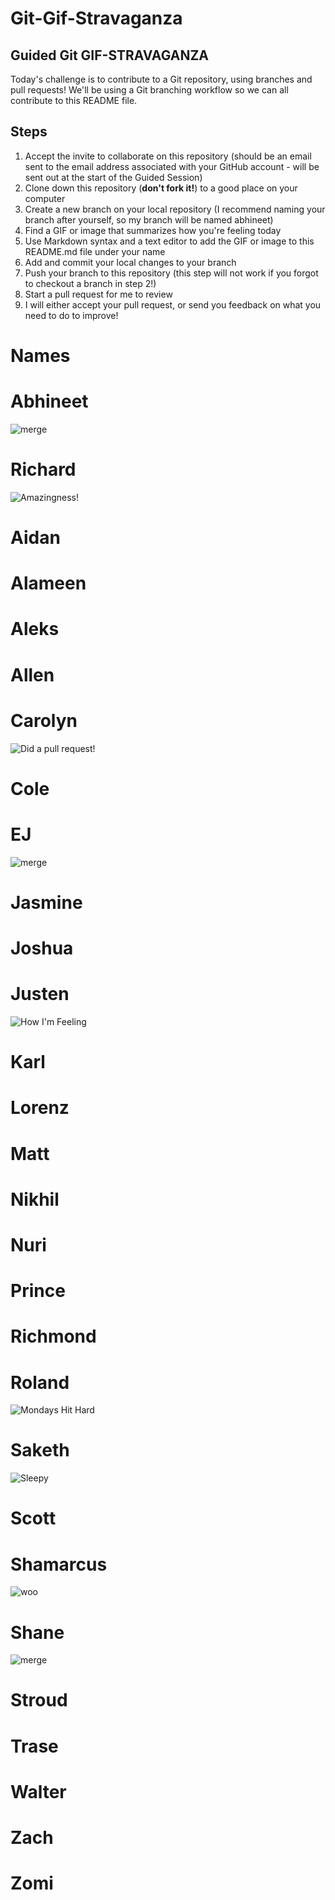 # Git-Gif-Stravaganza

## Guided Git GIF-STRAVAGANZA 
Today's challenge is to contribute to a Git repository, using branches and pull requests! We'll be using a Git branching workflow so we can all contribute to this README file.

## Steps
1. Accept the invite to collaborate on this repository (should be an email sent to the email address associated with your GitHub account - will be sent out at the start of the Guided Session)
2. Clone down this repository (**don't fork it!**) to a good place on your computer
3. Create a new branch on your local repository (I recommend naming your branch after yourself, so my branch will be named abhineet)
4. Find a GIF or image that summarizes how you're feeling today
5. Use Markdown syntax and a text editor to add the GIF or image to this README.md file under your name
6. Add and commit your local changes to your branch
7. Push your branch to this repository (this step will not work if you forgot to checkout a branch in step 2!)
8. Start a pull request for me to review
9. I will either accept your pull request, or send you feedback on what you need to do to improve!

# Names
# Abhineet
![merge](https://media.giphy.com/media/cFkiFMDg3iFoI/giphy.gif)


# Richard
![Amazingness!](https://media.giphy.com/media/J1GAXscOoTYWzjNANG/giphy.gif)


# Aidan



# Alameen



# Aleks



# Allen



# Carolyn
![Did a pull request!](https://media.giphy.com/media/l3V0dy1zzyjbYTQQM/giphy.gif)


# Cole



# EJ
![merge](https://media.giphy.com/media/LZQsVAzgB6sE0/giphy.gif)


# Jasmine



# Joshua



# Justen

![How I'm Feeling](https://media.giphy.com/media/QE8hREXIgRXeo/giphy.gif)

# Karl



# Lorenz



# Matt



# Nikhil



# Nuri



# Prince



# Richmond



# Roland
![Mondays Hit Hard](https://media.giphy.com/media/tqj4m9BRURayxQAIW9/giphy.gif)


# Saketh
![Sleepy](https://media.giphy.com/media/Md43W2Q9mwNdO1ARzu/giphy.gif)


# Scott



# Shamarcus


![woo](https://media.giphy.com/media/LKP5dH6hzLniiRVNIp/giphy.gif)
# Shane
![merge](https://media.giphy.com/media/37qWhxRsix2p0cRgJP/giphy-downsized-large.gif)


# Stroud



# Trase



# Walter



# Zach



# Zomi



